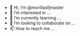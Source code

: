 - 👋 Hi, I’m @morillasfjmaster
- 👀 I’m interested in ...
- 🌱 I’m currently learning ...
- 💞️ I’m looking to collaborate on ...
- 📫 How to reach me ...

<!---
morillasfjmaster/morillasfjmaster is a ✨ special ✨ repository because its `README.md` (this file) appears on your GitHub profile.
You can click the Preview link to take a look at your changes.
--->
